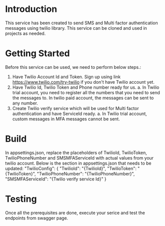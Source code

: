 # Introduction 
This service has been created to send SMS and Multi factor authentication messages using twilio library. This service can be cloned and used in projects as needed. 

# Getting Started
Before this service can be used, we need to perform below steps.:
1.	Have Twilio Account Id and Token. Sign up using link https://www.twilio.com/try-twilio if you don't have Twilio account yet.
2.  Have Twilio Id, Twilio Token and Phone number ready for us.
	a. In Twilio trial account, you need to register all the numbers that you need to send the messages to. In twilio paid account, the messages can be sent to any number.
3.	Create Twilio verify service which will be used for Multi factor authentication and have ServiceId ready.
	a. In Twilio trial account, custom messages in MFA messages cannot be sent.

# Build 
In appsettings.json, replace the placeholders of TwilioId, TwilioToken, TwilioPhoneNumber and SMSMFAServiceId with actual values from your twilio account. Below is the section in appsettings.json that needs to be updated:
 "TwilioConfig": {
    "TwilioId": "{TwilioId}",
    "TwilioToken": "{TwilioToken}",
    "TwilioPhoneNumber": "{TwilioPhoneNumber}",
    "SMSMFAServiceId": "{Twilio verify service Id}"
  }
# Testing
Once all the prerequisites are done, execute your serice and test the endpoints from swagger page. 